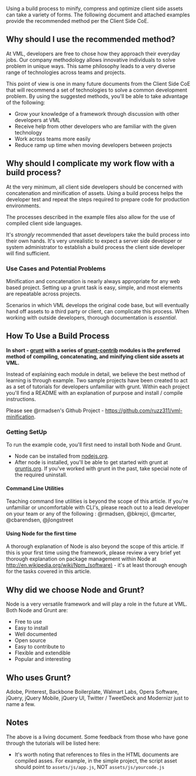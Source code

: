 Using a build process to minify, compress and optimize client side assets can take a variety of forms. The following document and attached examples provide the recommended method per the Client Side CoE.



## Why should I use the recommended method?
At VML, developers are free to chose how they approach their everyday jobs. Our company methodology allows innovative individuals to solve problem in unique ways. This same philosophy leads to a very diverse range of technologies across teams and projects.

This point of view is one in many future documents from the Client Side CoE that will recommend a set of technologies to solve a common development problem. By using the suggested methods, you'll be able to take advantage of the following:

* Grow your knowledge of a framework through discussion with other developers at VML
* Receive help from other developers who are familiar with the given technology
* Work across teams more easily
* Reduce ramp up time when moving developers between projects


## Why should I complicate my work flow with a build process?
At the very minimum, all client side developers should be concerned with concatenation and minification of assets. Using a build process helps the developer test and repeat the steps required to prepare code for production environments.

The processes described in the example files also allow for the use of compiled client side languages.

It's *strongly* recommended that asset developers take the build process into their own hands. It's very unrealistic to expect a server side developer or system administrator to establish a build process the client side developer will find sufficient.

### Use Cases and Potential Problems
Minification and concatenation is nearly always appropriate for any web based project. Setting up a grunt task is easy, simple, and most elements are repeatable across projects.

Scenarios in which VML develops the original code base, but will eventually hand off assets to a third party or client, can complicate this process. When working with outside developers, thorough documentation is *essential*.


## How To Use a Build Process
**In short - [grunt](http://gruntjs.com/) with a series of [grunt-contrib](https://github.com/gruntjs/grunt-contrib) modules is the preferred method of compiling, concatenating, and minifying client side assets at VML.**

Instead of explaining each module in detail, we believe the best method of learning is through example. Two sample projects have been created to act as a set of tutorials for developers unfamiliar with grunt. Within each project you'll find a README with an explanation of purpose and install / compile instructions.

Please see @rmadsen's Github Project - <https://github.com/ruzz311/vml-minification>.

### Getting SetUp
To run the example code, you'll first need to install both Node and Grunt.
* Node can be installed from [nodejs.org](http://nodejs.org/).
* After node is installed, you'll be able to get started with grunt at [gruntjs.org](http://gruntjs.com/getting-started). If you've worked with grunt in the past, take special note of the required uninstall.

#### Command Line Utilities
Teaching command line utilities is beyond the scope of this article. If you're unfamiliar or uncomfortable with CLI's, please reach out to a lead developer on your team or any of the following : @rmadsen, @bkrejci, @mcarter, @cbarendsen, @jlongstreet

#### Using Node for the first time
A thorough explanation of Node is also beyond the scope of this article. If this is your first time using the framework, please review a very brief yet thorough explanation on package management within Node at <http://en.wikipedia.org/wiki/Npm_(software)> - it's at least thorough enough for the tasks covered in this article.


## Why did we choose Node and Grunt?
Node is a very versatile framework and will play a role in the future at VML. Both Node and Grunt are:

* Free to use
* Easy to install
* Well documented
* Open source
* Easy to contribute to
* Flexible and extendible
* Popular and interesting


## Who uses Grunt?
Adobe, Pinterest, Backbone Boilerplate, Walmart Labs, Opera Software, jQuery, jQuery Mobile, jQuery UI, Twitter / TweetDeck and Modernizr just to name a few.


## Notes
The above is a living document. Some feedback from those who have gone through the tutorials will be listed here:

* It's worth noting that references to files in the HTML documents are compiled asses. For example, in the simple project, the script asset should point to `assets/js/app.js`, NOT `assets/js/yourcode.js`